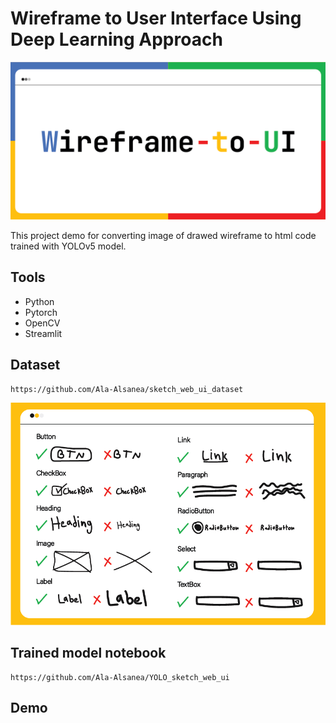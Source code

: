 # Wireframe to User Interface Using Deep Learning Approach

![banner](./assets/banner.png)

This project demo for converting image of drawed wireframe to html code trained with YOLOv5 model.

## Tools

- Python
- Pytorch
- OpenCV
- Streamlit

## Dataset
```
https://github.com/Ala-Alsanea/sketch_web_ui_dataset
```
![banner](./assets/dataset.png)


## Trained model notebook 
```
https://github.com/Ala-Alsanea/YOLO_sketch_web_ui
```

## Demo
